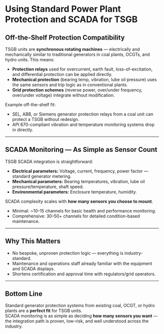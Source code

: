 # Using Standard Power Plant Protection and SCADA for TSGB

## Off-the-Shelf Protection Compatibility

TSGB units are **synchronous rotating machines** — electrically and mechanically similar to traditional generators in coal plants, OCGTs, and hydro units. This means:

- **Protection relays** used for overcurrent, earth fault, loss-of-excitation, and differential protection can be applied directly.
- **Mechanical protection** (bearing temp, vibration, lube oil pressure) uses the same sensors and trip logic as in conventional plants.
- **Grid protection schemes** (reverse power, over/under frequency, over/under voltage) integrate without modification.

Example off-the-shelf fit:
- SEL, ABB, or Siemens generator protection relays from a coal unit can protect a TSGB without redesign.
- API 670-compliant vibration and temperature monitoring systems drop in directly.

---

## SCADA Monitoring — As Simple as Sensor Count

TSGB SCADA integration is straightforward:
- **Electrical parameters:** Voltage, current, frequency, power factor — standard generator metering.
- **Mechanical parameters:** Bearing temperatures, vibration, lube oil pressure/temperature, shaft speed.
- **Environmental parameters:** Enclosure temperature, humidity.

SCADA complexity scales with **how many sensors you choose to mount**.  
- Minimal: ~10–15 channels for basic health and performance monitoring.
- Comprehensive: 30–50+ channels for detailed condition-based maintenance.

---

## Why This Matters

- No bespoke, unproven protection logic — everything is industry-standard.
- Maintenance and operations staff already familiar with the equipment and SCADA displays.
- Shortens certification and approval time with regulators/grid operators.

---

## Bottom Line

Standard generator protection systems from existing coal, OCGT, or hydro plants are a **perfect fit** for TSGB units.  
SCADA monitoring is as simple as deciding **how many sensors you want** — the integration path is proven, low-risk, and well understood across the industry.
